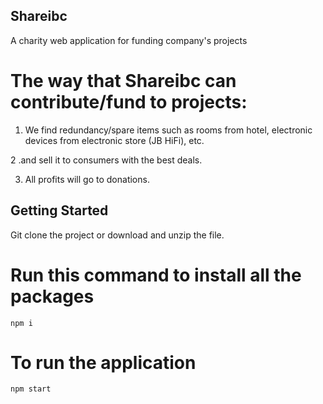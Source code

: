 ## Shareibc

A charity web application for funding company's projects

# The way that Shareibc can contribute/fund to projects:
1. We find redundancy/spare items such as rooms from hotel, electronic devices from electronic store (JB HiFi), etc.

2 .and sell it to consumers with the best deals.

3. All profits will go to donations.
## Getting Started
Git clone the project or download and unzip the file.

# Run this command to install all the packages
```
npm i
```
# To run the application
```
npm start
```

